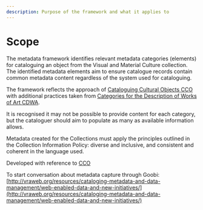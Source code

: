 ```yaml
---
description: Purpose of the framework and what it applies to
---
```


# Scope

The metadata framework identifies relevant metadata categories \(elements\) for cataloguing an object from the Visual and Material Culture collection. The identified metadata elements aim to ensure catalogue  records contain common metadata content regardless of the system used for cataloguing.

The framework reflects the approach of [Cataloguing Cultural Objects CCO](https://vraweb.org/resources/cataloging-cultural-objects/) with additional practices taken from [Categories for the Description of Works of Art CDWA](http://www.getty.edu/research/publications/electronic_publications/cdwa/).

It is recognised it may not be possible to provide content for each category, but the cataloguer should aim to populate as many as available information allows.

Metadata created for the Collections must apply the principles outlined in the Collection Information Policy: diverse and inclusive, and consistent and coherent in the language used.









Developed with reference to [CCO](http://vraweb.org/resources/cataloging-cultural-objects/)

To start conversation about metadata capture through Goobi: [http://vraweb.org/resources/cataloging-metadata-and-data-management/web-enabled-data-and-new-initiatives/](http://vraweb.org/resources/cataloging-metadata-and-data-management/web-enabled-data-and-new-initiatives/)



